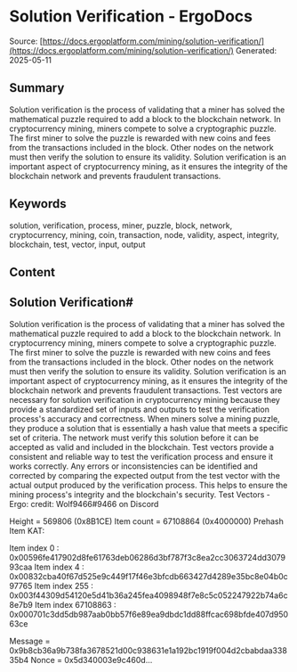 # Solution Verification - ErgoDocs
Source: [https://docs.ergoplatform.com/mining/solution-verification/](https://docs.ergoplatform.com/mining/solution-verification/)
Generated: 2025-05-11

## Summary
Solution verification is the process of validating that a miner has solved the mathematical puzzle required to add a block to the blockchain network. In cryptocurrency mining, miners compete to solve a cryptographic puzzle. The first miner to solve the puzzle is rewarded with new coins and fees from the transactions included in the block. Other nodes on the network must then verify the solution to ensure its validity. Solution verification is an important aspect of cryptocurrency mining, as it ensures the integrity of the blockchain network and prevents fraudulent transactions.

## Keywords
solution, verification, process, miner, puzzle, block, network, cryptocurrency, mining, coin, transaction, node, validity, aspect, integrity, blockchain, test, vector, input, output

## Content
## Solution Verification#
Solution verification is the process of validating that a miner has solved the mathematical puzzle required to add a block to the blockchain network. In cryptocurrency mining, miners compete to solve a cryptographic puzzle. The first miner to solve the puzzle is rewarded with new coins and fees from the transactions included in the block. Other nodes on the network must then verify the solution to ensure its validity. Solution verification is an important aspect of cryptocurrency mining, as it ensures the integrity of the blockchain network and prevents fraudulent transactions.
Test vectors are necessary for solution verification in cryptocurrency mining because they provide a standardized set of inputs and outputs to test the verification process's accuracy and correctness.
When miners solve a mining puzzle, they produce a solution that is essentially a hash value that meets a specific set of criteria. The network must verify this solution before it can be accepted as valid and included in the blockchain.
Test vectors provide a consistent and reliable way to test the verification process and ensure it works correctly. Any errors or inconsistencies can be identified and corrected by comparing the expected output from the test vector with the actual output produced by the verification process. This helps to ensure the mining process's integrity and the blockchain's security.
Test Vectors - Ergo:
credit: Wolf9466#9466 on Discord

Height = 569806 (0x8B1CE)
Item count = 67108864 (0x4000000)
Prehash Item KAT:

Item index 0          : 0x00596fe417902d8fe61763deb06286d3bf787f3c8ea2cc3063724dd307993caa
Item index 4          : 0x00832cba40f67d525e9c449f17f46e3bfcdb663427d4289e35bc8e04b0c97765
Item index 255        : 0x003f44309d54120e5d41b36a245fea4098948f7e8c5c052247922b74a6c8e7b9
Item index 67108863    : 0x000701c3dd5db987aab0bb57f6e89ea9dbdc1dd88ffcac698bfde407d95063ce


Message = 0x9b8cb36a9b738fa3678521d00c938631e1a192bc1919f004d2cbabdaa33835b4
Nonce = 0x5d340003e9c460d...

